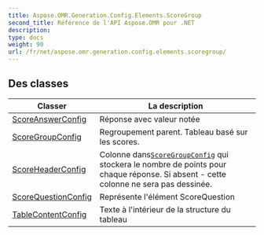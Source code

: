 ```yaml
---
title: Aspose.OMR.Generation.Config.Elements.ScoreGroup
second_title: Référence de l'API Aspose.OMR pour .NET
description: 
type: docs
weight: 90
url: /fr/net/aspose.omr.generation.config.elements.scoregroup/
---
```



## Des classes

| Classer | La description |
| --- | --- |
| [ScoreAnswerConfig](./scoreanswerconfig/) | Réponse avec valeur notée |
| [ScoreGroupConfig](./scoregroupconfig/) | Regroupement parent. Tableau basé sur les scores. |
| [ScoreHeaderConfig](./scoreheaderconfig/) | Colonne dans[`ScoreGroupConfig`](../aspose.omr.generation.config.elements.scoregroup/scoregroupconfig/) qui stockera le nombre de points pour chaque réponse. Si absent - cette colonne ne sera pas dessinée. |
| [ScoreQuestionConfig](./scorequestionconfig/) | Représente l'élément ScoreQuestion |
| [TableContentConfig](./tablecontentconfig/) | Texte à l'intérieur de la structure du tableau |


